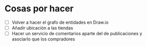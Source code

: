 # Cosas por hacer
- [ ] Volver a hacer el grafo de entidades en Draw.io
- [ ] Añadir ubicación a las tiendas
- [ ] Hacer un servicio de comentarios aparte del de publicaciones
    y asociarlo que los compradores
